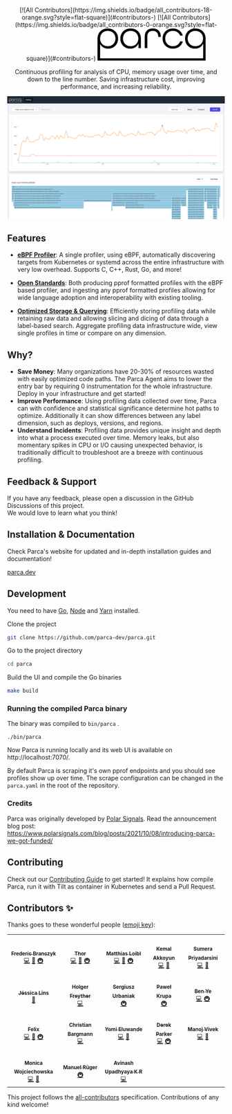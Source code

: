 <p align="center">
<!-- ALL-CONTRIBUTORS-BADGE:START - Do not remove or modify this section -->
[![All Contributors](https://img.shields.io/badge/all_contributors-18-orange.svg?style=flat-square)](#contributors-)
<!-- ALL-CONTRIBUTORS-BADGE:END -->
<!-- ALL-CONTRIBUTORS-BADGE:START - Do not remove or modify this section -->
[![All Contributors](https://img.shields.io/badge/all_contributors-0-orange.svg?style=flat-square)](#contributors-)
<!-- ALL-CONTRIBUTORS-BADGE:END -->
  <img src="ui/packages/shared/icons/src/assets/logo.svg" alt="Parca: Continuous profiling for analysis of CPU, memory usage over time, and down to the line number." height="75">
</p>


<p align="center">Continuous profiling for analysis of CPU, memory usage over time, and down to the line number. Saving infrastructure cost, improving performance, and increasing reliability.</p>



<p align="center"><img src="screenshot.png" alt="Screenshot of Parca"></p>

## Features

* [**eBPF Profiler**](https://www.parca.dev/docs/parca-agent/): A single profiler, using eBPF, automatically discovering targets from Kubernetes or systemd across the entire infrastructure with very low overhead. Supports C, C++, Rust, Go, and more!
* **[Open Standards](https://www.parca.dev/docs/concepts/#pprof)**: Both producing pprof formatted profiles with the eBPF based profiler, and ingesting any pprof formatted profiles allowing for wide language adoption and interoperability with existing tooling.

* [**Optimized Storage & Querying**](https://www.parca.dev/docs/storage/): Efficiently storing profiling data while retaining raw data and allowing slicing and dicing of data through a label-based search. Aggregate profiling data infrastructure wide, view single profiles in time or compare on any dimension.

## Why?
* **Save Money**: Many organizations have 20-30% of resources wasted with easily optimized code paths. The Parca Agent aims to lower the entry bar by requiring 0 instrumentation for the whole infrastructure. Deploy in your infrastructure and get started!
* **Improve Performance**: Using profiling data collected over time, Parca can with confidence and statistical significance determine hot paths to optimize. Additionally it can show differences between any label dimension, such as deploys, versions, and regions.
* **Understand Incidents**: Profiling data provides unique insight and depth into what a process executed over time. Memory leaks, but also momentary spikes in CPU or I/O causing unexpected behavior, is traditionally difficult to troubleshoot are a breeze with continuous profiling.

## Feedback & Support

If you have any feedback, please open a discussion in the GitHub Discussions of this project.  
We would love to learn what you think!

## Installation & Documentation

Check Parca's website for updated and in-depth installation guides and documentation!

[parca.dev](https://www.parca.dev/)

## Development

You need to have [Go](https://golang.org/), [Node](https://nodejs.org/en/download/) and [Yarn](https://classic.yarnpkg.com/en/) installed.

Clone the project

```bash
git clone https://github.com/parca-dev/parca.git
```

Go to the project directory

```bash
cd parca
```

Build the UI and compile the Go binaries

```bash
make build
```

### Running the compiled Parca binary

The binary was compiled to `bin/parca` .

```
./bin/parca
```

Now Parca is running locally and its web UI is available on http://localhost:7070/.

By default Parca is scraping it's own pprof endpoints and you should see profiles show up over time. 
The scrape configuration can be changed in the `parca.yaml` in the root of the repository. 

### Credits

Parca was originally developed by [Polar Signals](https://polarsignals.com/). Read the announcement blog post: https://www.polarsignals.com/blog/posts/2021/10/08/introducing-parca-we-got-funded/

## Contributing

Check out our [Contributing Guide](CONTRIBUTING.md) to get started!
It explains how compile Parca, run it with Tilt as container in Kubernetes and send a Pull Request.

## Contributors ✨

Thanks goes to these wonderful people ([emoji key](https://allcontributors.org/docs/en/emoji-key)):
<!-- ALL-CONTRIBUTORS-LIST:START - Do not remove or modify this section -->
<!-- prettier-ignore-start -->
<!-- markdownlint-disable -->
<table>
  <tr>
    <td align="center"><a href="https://brancz.com/"><img src="https://avatars.githubusercontent.com/u/4546722?v=4?s=100" width="100px;" alt=""/><br /><sub><b>Frederic Branczyk</b></sub></a><br /><a href="https://github.com/parca-dev/parca/commits?author=brancz" title="Code">💻</a> <a href="https://github.com/parca-dev/parca/commits?author=brancz" title="Documentation">📖</a> <a href="#infra-brancz" title="Infrastructure (Hosting, Build-Tools, etc)">🚇</a></td>
    <td align="center"><a href="https://github.com/thorfour"><img src="https://avatars.githubusercontent.com/u/8681572?v=4?s=100" width="100px;" alt=""/><br /><sub><b>Thor</b></sub></a><br /><a href="https://github.com/parca-dev/parca/commits?author=thorfour" title="Code">💻</a> <a href="https://github.com/parca-dev/parca/commits?author=thorfour" title="Documentation">📖</a> <a href="#infra-thorfour" title="Infrastructure (Hosting, Build-Tools, etc)">🚇</a></td>
    <td align="center"><a href="https://matthiasloibl.com/"><img src="https://avatars.githubusercontent.com/u/872251?v=4?s=100" width="100px;" alt=""/><br /><sub><b>Matthias Loibl</b></sub></a><br /><a href="https://github.com/parca-dev/parca/commits?author=metalmatze" title="Code">💻</a> <a href="https://github.com/parca-dev/parca/commits?author=metalmatze" title="Documentation">📖</a> <a href="#infra-metalmatze" title="Infrastructure (Hosting, Build-Tools, etc)">🚇</a></td>
    <td align="center"><a href="https://kakkoyun.me/"><img src="https://avatars.githubusercontent.com/u/536449?v=4?s=100" width="100px;" alt=""/><br /><sub><b>Kemal Akkoyun</b></sub></a><br /><a href="https://github.com/parca-dev/parca/commits?author=kakkoyun" title="Code">💻</a> <a href="https://github.com/parca-dev/parca/commits?author=kakkoyun" title="Documentation">📖</a></td>
    <td align="center"><a href="https://github.com/Sylfrena"><img src="https://avatars.githubusercontent.com/u/35404119?v=4?s=100" width="100px;" alt=""/><br /><sub><b>Sumera Priyadarsini</b></sub></a><br /><a href="https://github.com/parca-dev/parca/commits?author=Sylfrena" title="Code">💻</a> <a href="https://github.com/parca-dev/parca/commits?author=Sylfrena" title="Documentation">📖</a></td>
  </tr>
  <tr>
    <td align="center"><a href="https://github.com/jessicalins"><img src="https://avatars.githubusercontent.com/u/6627121?v=4?s=100" width="100px;" alt=""/><br /><sub><b>Jéssica Lins </b></sub></a><br /><a href="https://github.com/parca-dev/parca/commits?author=jessicalins" title="Documentation">📖</a></td>
    <td align="center"><a href="http://moiji-mobile.com/"><img src="https://avatars.githubusercontent.com/u/390178?v=4?s=100" width="100px;" alt=""/><br /><sub><b>Holger Freyther</b></sub></a><br /><a href="https://github.com/parca-dev/parca/commits?author=zecke" title="Code">💻</a></td>
    <td align="center"><a href="https://github.com/s-urbaniak"><img src="https://avatars.githubusercontent.com/u/375856?v=4?s=100" width="100px;" alt=""/><br /><sub><b>Sergiusz Urbaniak</b></sub></a><br /><a href="#infra-s-urbaniak" title="Infrastructure (Hosting, Build-Tools, etc)">🚇</a></td>
    <td align="center"><a href="https://pawel.krupa.net.pl/"><img src="https://avatars.githubusercontent.com/u/3531758?v=4?s=100" width="100px;" alt=""/><br /><sub><b>Paweł Krupa</b></sub></a><br /><a href="#infra-paulfantom" title="Infrastructure (Hosting, Build-Tools, etc)">🚇</a></td>
    <td align="center"><a href="https://yeya24.github.io/"><img src="https://avatars.githubusercontent.com/u/25150124?v=4?s=100" width="100px;" alt=""/><br /><sub><b>Ben Ye</b></sub></a><br /><a href="https://github.com/parca-dev/parca/commits?author=yeya24" title="Code">💻</a> <a href="#infra-yeya24" title="Infrastructure (Hosting, Build-Tools, etc)">🚇</a></td>
  </tr>
  <tr>
    <td align="center"><a href="https://github.com/fpuc"><img src="https://avatars.githubusercontent.com/u/1822814?v=4?s=100" width="100px;" alt=""/><br /><sub><b>Felix</b></sub></a><br /><a href="https://github.com/parca-dev/parca/commits?author=fpuc" title="Code">💻</a> <a href="https://github.com/parca-dev/parca/commits?author=fpuc" title="Documentation">📖</a> <a href="#infra-fpuc" title="Infrastructure (Hosting, Build-Tools, etc)">🚇</a></td>
    <td align="center"><a href="https://cbrgm.net/"><img src="https://avatars.githubusercontent.com/u/24737434?v=4?s=100" width="100px;" alt=""/><br /><sub><b>Christian Bargmann</b></sub></a><br /><a href="https://github.com/parca-dev/parca/commits?author=cbrgm" title="Code">💻</a></td>
    <td align="center"><a href="https://github.com/yomete"><img src="https://avatars.githubusercontent.com/u/9016992?v=4?s=100" width="100px;" alt=""/><br /><sub><b>Yomi Eluwande</b></sub></a><br /><a href="https://github.com/parca-dev/parca/commits?author=yomete" title="Code">💻</a> <a href="https://github.com/parca-dev/parca/commits?author=yomete" title="Documentation">📖</a></td>
    <td align="center"><a href="https://derkthedaring.info/"><img src="https://avatars.githubusercontent.com/u/1314079?v=4?s=100" width="100px;" alt=""/><br /><sub><b>Derek Parker</b></sub></a><br /><a href="https://github.com/parca-dev/parca/commits?author=derekparker" title="Code">💻</a> <a href="#infra-derekparker" title="Infrastructure (Hosting, Build-Tools, etc)">🚇</a></td>
    <td align="center"><a href="https://responsively.app/"><img src="https://avatars.githubusercontent.com/u/1283424?v=4?s=100" width="100px;" alt=""/><br /><sub><b>Manoj Vivek</b></sub></a><br /><a href="https://github.com/parca-dev/parca/commits?author=manojVivek" title="Code">💻</a> <a href="https://github.com/parca-dev/parca/commits?author=manojVivek" title="Documentation">📖</a></td>
  </tr>
  <tr>
    <td align="center"><a href="http://thepolishamerican.com/"><img src="https://avatars.githubusercontent.com/u/14791956?v=4?s=100" width="100px;" alt=""/><br /><sub><b>Monica Wojciechowska</b></sub></a><br /><a href="https://github.com/parca-dev/parca/commits?author=monicawoj" title="Code">💻</a> <a href="https://github.com/parca-dev/parca/commits?author=monicawoj" title="Documentation">📖</a></td>
    <td align="center"><a href="https://github.com/mrueg"><img src="https://avatars.githubusercontent.com/u/489370?v=4?s=100" width="100px;" alt=""/><br /><sub><b>Manuel Rüger</b></sub></a><br /><a href="#infra-mrueg" title="Infrastructure (Hosting, Build-Tools, etc)">🚇</a></td>
    <td align="center"><a href="https://github.com/avinashupadhya99"><img src="https://avatars.githubusercontent.com/u/52544819?v=4?s=100" width="100px;" alt=""/><br /><sub><b>Avinash Upadhyaya K R</b></sub></a><br /><a href="https://github.com/parca-dev/parca/commits?author=avinashupadhya99" title="Code">💻</a></td>
  </tr>
</table>

<!-- markdownlint-restore -->
<!-- prettier-ignore-end -->

<!-- ALL-CONTRIBUTORS-LIST:END -->

<!-- ALL-CONTRIBUTORS-LIST:START - Do not remove or modify this section -->
<!-- prettier-ignore-start -->
<!-- markdownlint-disable -->
<!-- markdownlint-restore -->
<!-- prettier-ignore-end -->
<!-- ALL-CONTRIBUTORS-LIST:END -->

This project follows the [all-contributors](https://github.com/all-contributors/all-contributors) specification. Contributions of any kind welcome!